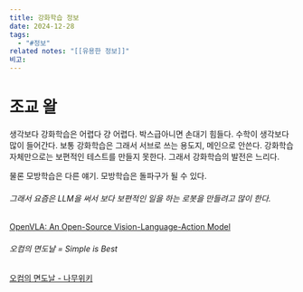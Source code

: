 ```yaml
---
title: 강화학습 정보
date: 2024-12-28
tags:
  - "#정보"
related notes: "[[유용한 정보]]"
비고:
---
```


# 조교 왈
생각보다 강화학습은 어렵다
걍 어렵다.  박스급아니면 손대기 힘들다. 수학이 생각보다 많이 들어간다.
보통 강화학습은 그래서 서브로 쓰는 용도지, 메인으로 안쓴다.
강화학습 자체만으로는 보편적인 테스트를 만들지 못한다.
그래서 강화학습의 발전은 느리다.

물론 모방학습은 다른 얘기. 모방학습은 돌파구가 될 수 있다.
###### 그래서 요즘은 LLM을 써서 보다 보편적인 일을 하는 로봇을 만들려고 많이 한다.
[OpenVLA: An Open-Source Vision-Language-Action Model](https://openvla.github.io/)

###### 오컴의 면도날 = Simple is Best
[오컴의 면도날 - 나무위키](https://namu.wiki/w/%EC%98%A4%EC%BB%B4%EC%9D%98%20%EB%A9%B4%EB%8F%84%EB%82%A0)